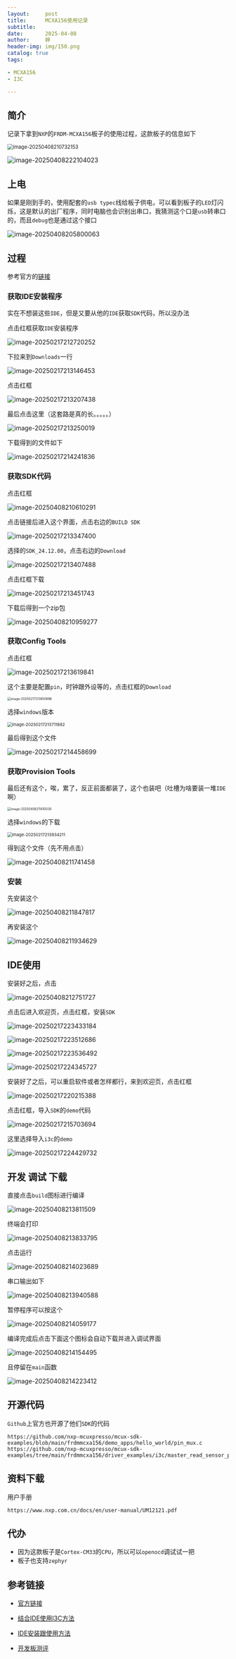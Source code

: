 ```yaml
---
layout:     post   				    
title:      MCXA156使用记录			
subtitle:  
date:       2025-04-08				
author:     婷                               
header-img: img/150.png 	
catalog: true 						
tags:								

- MCXA156
- I3C

---
```






## 简介

记录下拿到`NXP`的`FRDM-MCXA156`板子的使用过程，这款板子的信息如下

<img src="https://raw.githubusercontent.com/copyright1999/image-typora-markdown/main/nxpmcu/image-20250408210732153.png" alt="image-20250408210732153" style="zoom: 80%;" />



![image-20250408222104023](https://raw.githubusercontent.com/copyright1999/image-typora-markdown/main/nxpmcu/image-20250408222104023.png)



## 上电

如果是刚到手的，使用配套的`usb typec`线给板子供电，可以看到板子的`LED`灯闪烁，这是默认的出厂程序，同时电脑也会识别出串口，我猜测这个口是`usb`转串口的，而且`debug`也是通过这个接口

![image-20250408205800063](https://raw.githubusercontent.com/copyright1999/image-typora-markdown/main/nxpmcu/image-20250408205800063.png)





## 过程

参考官方的[链接](https://www.nxp.com/document/guide/getting-started-with-frdm-mcxa156:GS-FRDM-MCXA156)



### 获取IDE安装程序

实在不想装这些`IDE`，但是又要从他的`IDE`获取`SDK`代码，所以没办法

点击红框获取`IDE`安装程序

![image-20250217212720252](https://raw.githubusercontent.com/copyright1999/image-typora-markdown/main/nxpmcu/image-20250217212720252.png)

下拉来到`Downloads`一行

![image-20250217213146453](https://raw.githubusercontent.com/copyright1999/image-typora-markdown/main/nxpmcu/image-20250217213146453.png)

点击红框

![image-20250217213207438](https://raw.githubusercontent.com/copyright1999/image-typora-markdown/main/nxpmcu/image-20250217213207438.png)

最后点击这里（这套路是真的长。。。。。）

![image-20250217213250019](https://raw.githubusercontent.com/copyright1999/image-typora-markdown/main/nxpmcu/image-20250217213250019.png)

下载得到的文件如下

![image-20250217214241836](https://raw.githubusercontent.com/copyright1999/image-typora-markdown/main/nxpmcu/image-20250217214241836.png)





### 获取SDK代码

点击红框

![image-20250408210610291](https://raw.githubusercontent.com/copyright1999/image-typora-markdown/main/nxpmcu/image-20250408210610291.png)





点击链接后进入这个界面，点击右边的`BUILD SDK`

![image-20250217213347400](https://raw.githubusercontent.com/copyright1999/image-typora-markdown/main/nxpmcu/image-20250217213347400.png)



选择的`SDK_24.12.00`，点击右边的`Download`

![image-20250217213407488](https://raw.githubusercontent.com/copyright1999/image-typora-markdown/main/nxpmcu/image-20250217213407488.png)

点击红框下载

![image-20250217213451743](https://raw.githubusercontent.com/copyright1999/image-typora-markdown/main/nxpmcu/image-20250217213451743.png)

下载后得到一个zip包

![image-20250408210959277](https://raw.githubusercontent.com/copyright1999/image-typora-markdown/main/nxpmcu/image-20250408210959277.png)





### 获取Config Tools

点击红框

![image-20250217213619841](https://raw.githubusercontent.com/copyright1999/image-typora-markdown/main/nxpmcu/image-20250217213619841.png)

这个主要是配置`pin`，时钟跟外设等的，点击红框的`Download`

<img src="https://raw.githubusercontent.com/copyright1999/image-typora-markdown/main/nxpmcu/image-20250217213650896.png" alt="image-20250217213650896" style="zoom: 50%;" />



选择`windows`版本

<img src="https://raw.githubusercontent.com/copyright1999/image-typora-markdown/main/nxpmcu/image-20250217213711882.png" alt="image-20250217213711882" style="zoom:67%;" />

最后得到这个文件

![image-20250217214458699](https://raw.githubusercontent.com/copyright1999/image-typora-markdown/main/nxpmcu/image-20250217214458699.png)





### 获取Provision Tools

最后还有这个，唉，累了，反正前面都装了，这个也装吧（吐槽为啥要装一堆`IDE`啊）

<img src="https://raw.githubusercontent.com/copyright1999/image-typora-markdown/main/nxpmcu/image-20250408211410030.png" alt="image-20250408211410030" style="zoom: 50%;" />



选择`windows`的下载

<img src="https://raw.githubusercontent.com/copyright1999/image-typora-markdown/main/nxpmcu/image-20250217213934211.png" alt="image-20250217213934211" style="zoom:67%;" />

得到这个文件（先不用点击）

![image-20250408211741458](https://raw.githubusercontent.com/copyright1999/image-typora-markdown/main/nxpmcu/image-20250408211741458.png)





### 安装

先安装这个

![image-20250408211847817](https://raw.githubusercontent.com/copyright1999/image-typora-markdown/main/nxpmcu/image-20250408211847817.png)

再安装这个

![image-20250408211934629](https://raw.githubusercontent.com/copyright1999/image-typora-markdown/main/nxpmcu/image-20250408211934629.png)







## IDE使用

安装好之后，点击

![image-20250408212751727](https://raw.githubusercontent.com/copyright1999/image-typora-markdown/main/nxpmcu/image-20250408212751727.png)



点击后进入欢迎页，点击红框，安装`SDK`

![image-20250217223433184](https://raw.githubusercontent.com/copyright1999/image-typora-markdown/main/nxpmcu/image-20250217223433184.png)





![image-20250217223512686](https://raw.githubusercontent.com/copyright1999/image-typora-markdown/main/nxpmcu/image-20250217223512686.png)







![image-20250217223536492](https://raw.githubusercontent.com/copyright1999/image-typora-markdown/main/nxpmcu/image-20250217223536492.png)





![image-20250217224345727](https://raw.githubusercontent.com/copyright1999/image-typora-markdown/main/nxpmcu/image-20250217224345727.png)



安装好了之后，可以重启软件或者怎样都行，来到欢迎页，点击红框



![image-20250217220215388](https://raw.githubusercontent.com/copyright1999/image-typora-markdown/main/nxpmcu/image-20250217220215388.png)

点击红框，导入`SDK`的`demo`代码

![image-20250217215703694](https://raw.githubusercontent.com/copyright1999/image-typora-markdown/main/nxpmcu/image-20250217215703694.png)



这里选择导入`i3c`的`demo`

![image-20250217224429732](https://raw.githubusercontent.com/copyright1999/image-typora-markdown/main/nxpmcu/image-20250217224429732.png)





## 开发 调试 下载

直接点击`build`图标进行编译

![image-20250408213811509](https://raw.githubusercontent.com/copyright1999/image-typora-markdown/main/nxpmcu/image-20250408213811509.png)

终端会打印

![image-20250408213833795](https://raw.githubusercontent.com/copyright1999/image-typora-markdown/main/nxpmcu/image-20250408213833795.png)

点击运行

![image-20250408214023689](https://raw.githubusercontent.com/copyright1999/image-typora-markdown/main/nxpmcu/image-20250408214023689.png)

串口输出如下

![image-20250408213940588](https://raw.githubusercontent.com/copyright1999/image-typora-markdown/main/nxpmcu/image-20250408213940588.png)

暂停程序可以按这个

![image-20250408214059177](https://raw.githubusercontent.com/copyright1999/image-typora-markdown/main/nxpmcu/image-20250408214059177.png)



编译完成后点击下面这个图标会自动下载并进入调试界面

![image-20250408214154495](https://raw.githubusercontent.com/copyright1999/image-typora-markdown/main/nxpmcu/image-20250408214154495.png)



且停留在`main`函数

![image-20250408214223412](https://raw.githubusercontent.com/copyright1999/image-typora-markdown/main/nxpmcu/image-20250408214223412.png)





## 开源代码

`Github`上官方也开源了他们`SDK`的代码

```
https://github.com/nxp-mcuxpresso/mcux-sdk-examples/blob/main/frdmmcxa156/demo_apps/hello_world/pin_mux.c
https://github.com/nxp-mcuxpresso/mcux-sdk-examples/tree/main/frdmmcxa156/driver_examples/i3c/master_read_sensor_p3t1755
```





## 资料下载

用户手册

```
https://www.nxp.com.cn/docs/en/user-manual/UM12121.pdf
```









## 代办

- 因为这款板子是`Cortex-CM33`的`CPU`，所以可以`openocd`调试试一把
- 板子也支持`zephyr`









## 参考链接

- [官方链接](https://www.nxp.com/document/guide/getting-started-with-frdm-mcxa156:GS-FRDM-MCXA156)

- [结合IDE使用I3C方法](https://www.wpgdadatong.com.cn/blog/detail/75586)
- [IDE安装跟使用方法](https://blog.csdn.net/u012988644/article/details/144883427)
- [开发板测评](https://m.eeworld.com.cn/bbs_thread-1303370-1-1.html)

